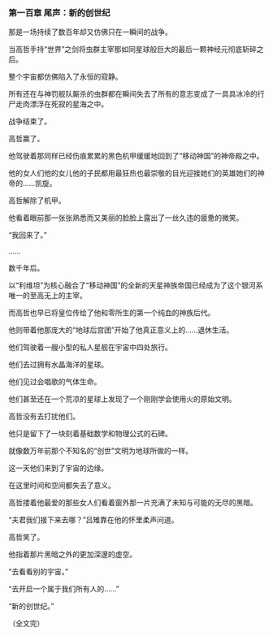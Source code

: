 ### **第一百章 尾声：新的创世纪**

那是一场持续了数百年却又仿佛只在一瞬间的战争。

当高哲手持“世界”之剑将虫群主宰那如同星球般巨大的最后一颗神经元彻底斩碎之后。

整个宇宙都仿佛陷入了永恒的寂静。

所有还在与神罚舰队厮杀的虫群都在瞬间失去了所有的意志变成了一具具冰冷的行尸走肉漂浮在死寂的星海之中。

战争结束了。

高哲赢了。

他驾驶着那同样已经伤痕累累的黑色机甲缓缓地回到了“移动神国”的神帝殿之中。

他的女人们他的女儿他的子民都用最狂热也最崇敬的目光迎接她们的英雄她们的神帝的……凯旋。

高哲解除了机甲。

他看着眼前那一张张熟悉而又美丽的脸脸上露出了一丝久违的疲惫的微笑。

“我回来了。”

……

数千年后。

以“利维坦”为核心融合了“移动神国”的全新的天星神族帝国已经成为了这个银河系唯一的至高无上的主宰。

而高哲也早已将皇位传给了他和零所生的第一个纯血的神族后代。

他则带着他那庞大的“地球后宫团”开始了他真正意义上的……退休生活。

他们驾驶着一艘小型的私人星舰在宇宙中四处旅行。

他们去过拥有水晶海洋的星球。

他们见过会唱歌的气体生命。

他们甚至还在一个荒凉的星球上发现了一个刚刚学会使用火的原始文明。

高哲没有去打扰他们。

他只是留下了一块刻着基础数学和物理公式的石碑。

就像数万年前那个不知名的“创世”文明为地球所做的一样。

这一天他们来到了宇宙的边缘。

在这里时间和空间都失去了意义。

高哲搂着他最爱的那些女人们看着窗外那一片充满了未知与可能的无尽的黑暗。

“夫君我们接下来去哪？”吕雉靠在他的怀里柔声问道。

高哲笑了。

他指着那片黑暗之外的更加深邃的虚空。

“去看看别的宇宙。”

“去开启一个属于我们所有人的……”

“新的创世纪。”

（全文完）